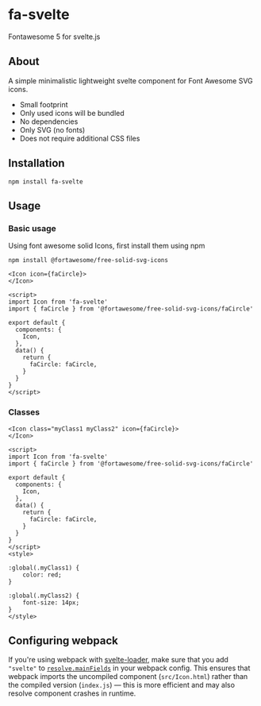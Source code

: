 # fa-svelte
Fontawesome 5 for svelte.js
## About
A simple minimalistic lightweight svelte component for Font Awesome SVG icons.
* Small footprint 
* Only used icons will be bundled
* No dependencies
* Only SVG (no fonts)
* Does not require additional CSS files 

## Installation 
`npm install fa-svelte`

## Usage

### Basic usage

Using font awesome solid Icons, first install them using npm  

`npm install @fortawesome/free-solid-svg-icons`

```
<Icon icon={faCircle}>
</Icon>

<script>
import Icon from 'fa-svelte'
import { faCircle } from '@fortawesome/free-solid-svg-icons/faCircle'

export default {
  components: {
    Icon,
  },
  data() {
    return {
      faCircle: faCircle,
    }
  }
}
</script>
```

### Classes
```
<Icon class="myClass1 myClass2" icon={faCircle}>
</Icon>

<script>
import Icon from 'fa-svelte'
import { faCircle } from '@fortawesome/free-solid-svg-icons/faCircle'

export default {
  components: {
    Icon,
  },
  data() {
    return {
      faCircle: faCircle,
    }
  }
}
</script>
<style>

:global(.myClass1) {
    color: red;
}

:global(.myClass2) {
    font-size: 14px;
}
</style>
```

## Configuring webpack

If you're using webpack with [svelte-loader](https://github.com/sveltejs/svelte-loader), make sure that you add `"svelte"` to [`resolve.mainFields`](https://webpack.js.org/configuration/resolve/#resolve-mainfields) in your webpack config. This ensures that webpack imports the uncompiled component (`src/Icon.html`) rather than the compiled version (`index.js`) — this is more efficient and may also resolve component crashes in runtime.  